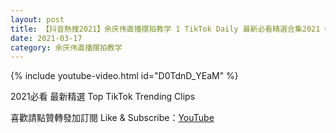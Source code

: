 ```yaml
---
layout: post
title: 【抖音熱搜2021】余庆伟直播摆拍教学 1 TikTok Daily 最新必看精選合集2021 03 17
date: 2021-03-17
category: 余庆伟直播摆拍教学
---
```


{% include youtube-video.html id="D0TdnD_YEaM" %}

2021必看 最新精選 Top TikTok Trending Clips

喜歡請點贊轉發加訂閱 Like & Subscribe：[YouTube](https://www.youtube.com/channel/UCAoR7VcanIPd04uEq_GIylA/videos)

